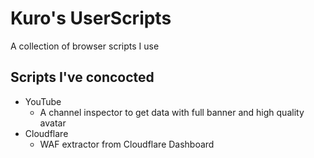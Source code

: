 # Kuro's UserScripts

A collection of browser scripts I use

## Scripts I've concocted

- YouTube
  - A channel inspector to get data with full banner and high quality avatar
- Cloudflare
  - WAF extractor from Cloudflare Dashboard
